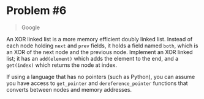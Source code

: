# Problem #6

> Google

An XOR linked list is a more memory efficient doubly linked list. Instead of each node holding
```next``` and ```prev``` fields, it holds a field named ```both```, which is an XOR of the next
node and the previous node. Implement an XOR linked list; it has an ```add(element)``` which adds
the element to the end, and a ```get(index)``` which returns the node at index.

If using a language that has no pointers (such as Python), you can assume you have access
to ```get_pointer``` and ```dereference_pointer``` functions that converts between
nodes and memory addresses.
